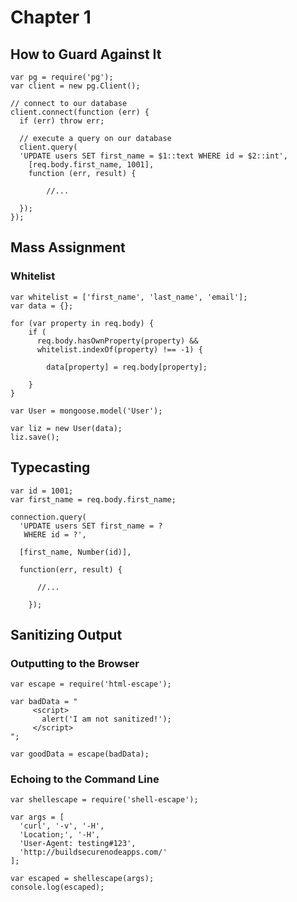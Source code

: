 # Chapter 1 

## How to Guard Against It

```
var pg = require('pg');
var client = new pg.Client();

// connect to our database
client.connect(function (err) {
  if (err) throw err;

  // execute a query on our database
  client.query(
  'UPDATE users SET first_name = $1::text WHERE id = $2::int',
    [req.body.first_name, 1001],
    function (err, result) {

    	//...

  });
});
```


## Mass Assignment

### Whitelist
```
var whitelist = ['first_name', 'last_name', 'email'];
var data = {};

for (var property in req.body) {
    if (
      req.body.hasOwnProperty(property) &&
      whitelist.indexOf(property) !== -1) {

        data[property] = req.body[property];

    }
}

var User = mongoose.model('User');

var liz = new User(data);
liz.save();
```


## Typecasting
```
var id = 1001;
var first_name = req.body.first_name;

connection.query(
  'UPDATE users SET first_name = ?
   WHERE id = ?',

  [first_name, Number(id)],

  function(err, result) {

      //...

	});
```


## Sanitizing Output

### Outputting to the Browser
```
var escape = require('html-escape');

var badData = "
     <script>
       alert('I am not sanitized!');
     </script>
";

var goodData = escape(badData);
```


### Echoing to the Command Line
```
var shellescape = require('shell-escape');

var args = [
  'curl', '-v', '-H',
  'Location;', '-H',
  'User-Agent: testing#123',
  'http://buildsecurenodeapps.com/'
];

var escaped = shellescape(args);
console.log(escaped);
```